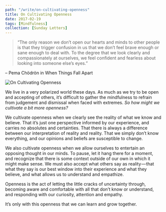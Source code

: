 ```yaml
---
path: "/write/on-cultivating-openness"
title: On Cultivating Openness
date: 2017-02-19
tags: [Mindfulness]
collection: [Sunday Letters]
---
```


> “The only reason we don’t open our hearts and minds to other people is that they trigger confusion in us that we don’t feel brave enough or sane enough to deal with. To the degree that we look clearly and compassionately at ourselves, we feel confident and fearless about looking into someone else’s eyes.”

– Pema Chödrön in When Things Fall Apart

![On Cultivating Openness](./img/february-19-fb.jpg)

We live in a very polarized world these days. As much as we try to be open and accepting of others, it’s difficult to gather the mindfulness to refrain from judgement and dismissal when faced with extremes. *So how might we cultivate a bit more openness?*

We cultivate openness when we clearly see the reality of what we know and believe. That it’s just one perspective informed by our experience, and carries no absolutes and certainties. That there is always a difference between our interpretation of reality and reality. That we simply don’t know everything, and our opinions and beliefs are susceptible to change.

We also cultivate openness when we allow ourselves to entertain an opposing thought in our minds. To pause, let it hang there for a moment, and recognize that there is some context outside of our own in which it might make sense. We must also accept what others say as reality — that what they say is our best window into their experience and what they believe, and what allows us to understand and empathize.

Openness is the act of letting the little cracks of uncertainty through, becoming aware and comfortable with all that don’t know or understand, and responding with our curiosity, attention and empathy.

It’s only with this openness that we can learn and grow together.
